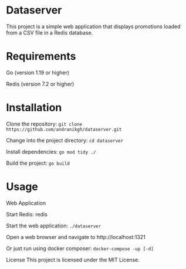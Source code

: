 # Dataserver
This project is a simple web application that displays promotions loaded from a CSV file in a Redis database.

# Requirements
Go (version 1.19 or higher)

Redis (version 7.2 or higher)

# Installation
Clone the repository: ` git clone https://github.com/andranikgh/dataserver.git `

Change into the project directory: ` cd dataserver `

Install dependencies: ` go mod tidy ./ `

Build the project: ` go build `
# Usage

Web Application

Start Redis: redis

Start the web application: ` ./dataserver `

Open a web browser and navigate to http://localhost:1321



Or just run using docker composer: `` docker-compose -up [-d] ``


License
This project is licensed under the MIT License.
